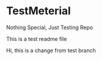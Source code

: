 # TestMeterial
Nothing Special, Just Testing Repo


This is a test readme file

Hi, this is a change from test branch
